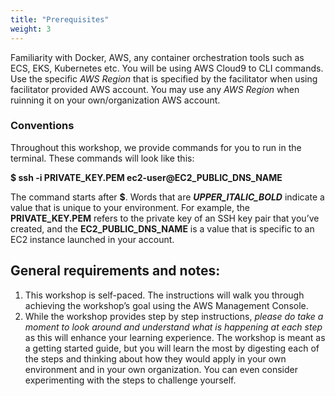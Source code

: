 ```yaml
---
title: "Prerequisites"
weight: 3
---
```


Familiarity with Docker, AWS, any container orchestration tools such as ECS, EKS, Kubernetes etc. You will be using AWS Cloud9 to CLI commands. Use the specific *AWS Region* that is specified by the facilitator when using facilitator provided AWS account. You may use any *AWS Region* when ruinning it on your own/organization AWS account.

### Conventions

Throughout this workshop, we provide commands for you to run in the terminal. These commands will look like this:

**$ ssh -i PRIVATE_KEY.PEM ec2-user@EC2_PUBLIC_DNS_NAME**

The command starts after **$**. Words that are ***UPPER_ITALIC_BOLD*** indicate a value that is unique to your environment. For example, the **PRIVATE_KEY.PEM** refers to the private key of an SSH key pair that you’ve created, and the **EC2_PUBLIC_DNS_NAME** is a value that is specific to an EC2 instance launched in your account.

## General requirements and notes: 

1. This workshop is self-paced. The instructions will walk you through achieving the workshop’s goal using the AWS Management Console.
2. While the workshop provides step by step instructions, *please do take a moment to look around and understand what is happening at each step* as this will enhance your learning experience. The workshop is meant as a getting started guide, but you will learn the most by digesting each of the steps and thinking about how they would apply in your own environment and in your own organization. You can even consider experimenting with the steps to challenge yourself.